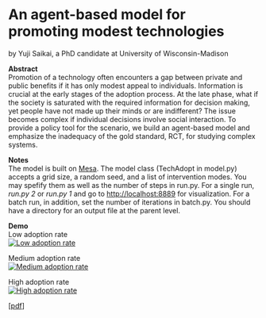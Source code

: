# An agent-based model for promoting modest technologies
by Yuji Saikai, a PhD candidate at University of Wisconsin-Madison

**Abstract**<br>
Promotion of a technology often encounters a gap between private and public benefits if it has only modest appeal to individuals. Information is crucial at the early stages of the adoption process. At the late phase, what if the society is saturated with the required information for decision making, yet people have not made up their minds or are indifferent? The issue becomes complex if individual decisions involve social interaction. To provide a policy tool for the scenario, we build an agent-based model and emphasize the inadequacy of the gold standard, RCT, for studying complex systems.  

**Notes**<br>
The model is built on [Mesa](https://github.com/projectmesa/mesa). The model class (TechAdopt in model.py) accepts a grid size, a random seed, and a list of intervention modes. You may spefify them as well as the number of steps in run.py. For a single run, _run.py 2_ or _run.py 1_ and go to <http://localhost:8889> for visualization. For a batch run, in addition, set the number of iterations in batch.py. You should have a directory for an output file at the parent level.

**Demo**<br>
Low adoption rate<br>
[![Low adoption rate](http://img.youtube.com/vi/pD7sCw36_fc/0.jpg)](http://www.youtube.com/watch?v=pD7sCw36_fc)

Medium adoption rate<br>
[![Medium adoption rate](http://img.youtube.com/vi/5Ihb4MFc3NQ/0.jpg)](http://www.youtube.com/watch?v=5Ihb4MFc3NQ)

High adoption rate<br>
[![High adoption rate](http://img.youtube.com/vi/N-mOrue5NQE/0.jpg)](http://www.youtube.com/watch?v=N-mOrue5NQE)

[[pdf](draft.pdf)]
